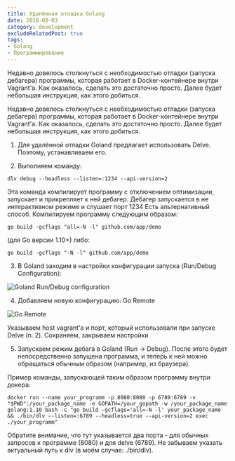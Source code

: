 ```yaml
---
title: Удалённая отладка Golang
date: 2018-08-03
category: development
excludeRelatedPost: true
tags:
- Golang
- Программирование
---
```


Недавно довелось столкнуться с необходимостью отладки (запуска дебагера) программы, которая работает
в Docker-контейнере внутри Vagrant'а. Как оказалось, сделать это достаточно просто. Далее будет
небольшая инструкция, как этого добиться.

<!-- more -->

Недавно довелось столкнуться с необходимостью отладки (запуска дебагера) программы, которая работает
в Docker-контейнере внутри Vagrant'а. Как оказалось, сделать это достаточно просто. Далее будет
небольшая инструкция, как этого добиться.

1. Для удалённой отладки Goland предлагает использовать Delve. Поэтому, устанавливаем его.

2. Выполняем команду:

```shell
dlv debug --headless --listen=:1234 --api-version=2
```

Эта команда компилирует программу с отключением оптимизации, запускает и прикрепляет к ней дебагер.
Дебагер запускается в не интерактивном режиме и слушает порт 1234 Есть альтернативный способ.
Компилируем программу следующим образом:

```shell
go build -gcflags "all=-N -l" github.com/app/demo
```

(для Go версии 1.10+)
либо:

```shell
go build -gcflags "-N -l" github.com/app/demo
```

3. В Goland заходим в настройки конфигурации запуска (Run/Debug Configuration):

![Goland Run/Debug configuration](/images/goland_run_config.webp)

4. Добавляем новую конфигурацию: Go Remote

![Go Remote](/images/go_remote.webp)

Указываем host vagrant'а и порт, который использовали при запуске Delve (п. 2). Сохраняем, закрываем
настройки

5. Запускаем режим дебага в Goland (Run → Debug). После этого будет непосредственно запущена
   программа, и теперь к ней можно обращаться обычным образом (например, из браузера).

Пример команды, запускающей таким образом программу внутри докера:

```shell
docker run --name your_programm -p 8080:8080 -p 6789:6789 -v "$PWD":/your_package_name -e GOPATH=/your_gopath -w /your_package_name golang:1.10 bash -c "go build -gcflags='all=-N -l' your_package_name && ./bin/dlv --listen=:6789 --headless=true --api-version=2 exec ./your_programm"
```

Обратите внимание, что тут указывается два порта - для обычных запросов к программе (8080) и для
delve (6789). Не забываем указать актуальный путь к dlv (в моём случае: ./bin/dlv).

<Remark></Remark>